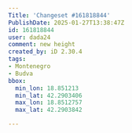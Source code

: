 ```yaml
---
Title: 'Changeset #161818844'
PublishDate: 2025-01-27T13:38:47Z
id: 161818844
user: dada24
comment: new height
created_by: iD 2.30.4
tags:
- Montenegro
- Budva
bbox:
  min_lon: 18.851213
  min_lat: 42.2903406
  max_lon: 18.8512757
  max_lat: 42.2903842

---
```


